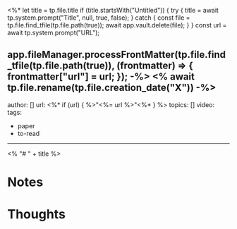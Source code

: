 <%*
let title = tp.file.title
if (title.startsWith("Untitled")) {
	try {
		title = await tp.system.prompt("Title", null, true, false);
	} catch {
		const file = tp.file.find_tfile(tp.file.path(true));
		await app.vault.delete(file);
	}
}
const url = await tp.system.prompt("URL");

app.fileManager.processFrontMatter(tp.file.find_tfile(tp.file.path(true)), (frontmatter) => {
  frontmatter["url"] = url;
});
-%>
<% await tp.file.rename(tp.file.creation_date("X")) -%>
---
author: []
url: <%* if (url) { %>"<%= url %>"<%* } %>
topics: []
video:
tags:
- paper
- to-read
---

<% "# " + title %>

# Notes

# Thoughts
